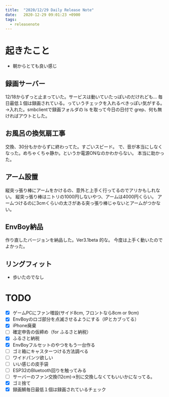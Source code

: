 ```yaml
---
title:  "2020/12/29 Daily Release Note"
date:   2020-12-29 09:01:23 +0900
tags:
  - releasenote
---
```

# 起きたこと

* 朝からとても良い感じ

## 録画サーバー

12/18からずっと止まっていた。サービスは動いていたっぽいのだけれども…
毎日最低１個は録画されている。っていうチェックを入れるべきっぽい気がする。
→入れた。smbclientで録画フォルダの ls を取って今日の日付で grep、何も無ければアウトとした。

## お風呂の換気扇工事

交換、30分もかからずに終わってた。すごいスピード。
で、音が本当にしなくなった。めちゃくちゃ静か。というか電源ONなのかわからない。
本当に助かった。

## アーム設置

縦突っ張り棒にアームをかけるの、意外と上手く行ってるのでアリかもしれない。
縦突っ張り棒はニトリの1000円しないやつ、アームは4000円くらい。
アームつけるのに3cmくらいの太さがある突っ張り棒じゃないとアームがつかない。

## EnvBoy納品

作り直したバージョンを納品した。Ver3.1beta 的な。
今度は上手く動いたのでよかった。

## リングフィット

* 歩いたのでなし

# TODO 

- [x] ゲームPCにファン増設(サイド8cm, フロントなら8cm or 9cm)
- [x] EnvBoyのロゴ部分を点滅させるようにする（IPとカブってる）
- [x] iPhone廃棄
- [ ] 確定申告の仮締め（for ふるさと納税）
- [x] ふるさと納税
- [x] EnvBoyフルセットのやつをもう一台作る
- [ ] ゴミ箱にキャスターつける方法調べる
- [ ] ワイドパンツ欲しい
- [ ] いい感じの皮手袋
- [ ] ESP32のBluetooth回りを触ってみる
- [ ] サーバーのファン交換(12cm)→別に交換しなくてもいいかになってる。
- [x] ゴミ捨て
- [x] 録画鯖毎日最低１個は録画されているチェック